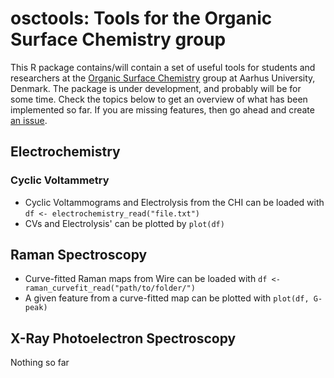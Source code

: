 # osctools: Tools for the Organic Surface Chemistry group

This R package contains/will contain a set of useful tools for students and researchers at the [Organic Surface Chemistry](http://surfchem.dk) group at Aarhus University, Denmark. The package is under development, and probably will be for some time. Check the topics below to get an overview of what has been implemented so far. If you are missing features, then go ahead and create [an issue](https://github.com/SPOMAN/osc/issues).

## Electrochemistry

### Cyclic Voltammetry
* Cyclic Voltammograms and Electrolysis from the CHI can be loaded with `df <- electrochemistry_read("file.txt")`
* CVs and Electrolysis' can be plotted by `plot(df)`

## Raman Spectroscopy
* Curve-fitted Raman maps from Wire can be loaded with `df <- raman_curvefit_read("path/to/folder/")`
* A given feature from a curve-fitted map can be plotted with `plot(df, G-peak)`

## X-Ray Photoelectron Spectroscopy
Nothing so far

